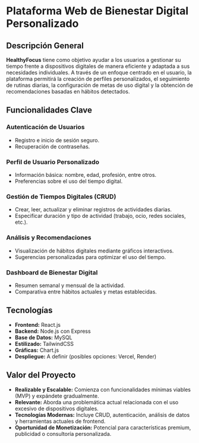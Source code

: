 # Plataforma Web de Bienestar Digital Personalizado

## Descripción General

**HealthyFocus** tiene como objetivo ayudar a los usuarios a gestionar su tiempo frente a dispositivos digitales de manera eficiente y adaptada a sus necesidades individuales. A través de un enfoque centrado en el usuario, la plataforma permitirá la creación de perfiles personalizados, el seguimiento de rutinas diarias, la configuración de metas de uso digital y la obtención de recomendaciones basadas en hábitos detectados.

## Funcionalidades Clave

### Autenticación de Usuarios

- Registro e inicio de sesión seguro.
- Recuperación de contraseñas.

### Perfil de Usuario Personalizado

- Información básica: nombre, edad, profesión, entre otros.
- Preferencias sobre el uso del tiempo digital.

### Gestión de Tiempos Digitales (CRUD)

- Crear, leer, actualizar y eliminar registros de actividades diarias.
- Especificar duración y tipo de actividad (trabajo, ocio, redes sociales, etc.).

### Análisis y Recomendaciones

- Visualización de hábitos digitales mediante gráficos interactivos.
- Sugerencias personalizadas para optimizar el uso del tiempo.

### Dashboard de Bienestar Digital

- Resumen semanal y mensual de la actividad.
- Comparativa entre hábitos actuales y metas establecidas.


## Tecnologías 

- **Frontend:** React.js
- **Backend:** Node.js con Express
- **Base de Datos:** MySQL
- **Estilizado:** TailwindCSS
- **Gráficas:** Chart.js
- **Despliegue:** A definir (posibles opciones: Vercel, Render)

## Valor del Proyecto

- **Realizable y Escalable:** Comienza con funcionalidades mínimas viables (MVP) y expándete gradualmente.
- **Relevante:** Aborda una problemática actual relacionada con el uso excesivo de dispositivos digitales.
- **Tecnologías Modernas:** Incluye CRUD, autenticación, análisis de datos y herramientas actuales de frontend.
- **Oportunidad de Monetización:** Potencial para características premium, publicidad o consultoría personalizada.


